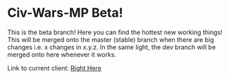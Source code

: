 Civ-Wars-MP Beta!
=================

This is the beta branch! Here you can find the hottest new working things! This will be merged onto the master (stable) branch when there are big changes i.e. x changes in x.y.z. In the same light, the dev branch will be merged onto here whenever it works. 

Link to current client: <a href="http://htmlpreview.github.io/?https://github.com/techy1157/Civ-Wars-MP/blob/beta/CWclient.html">Right Here</a>
